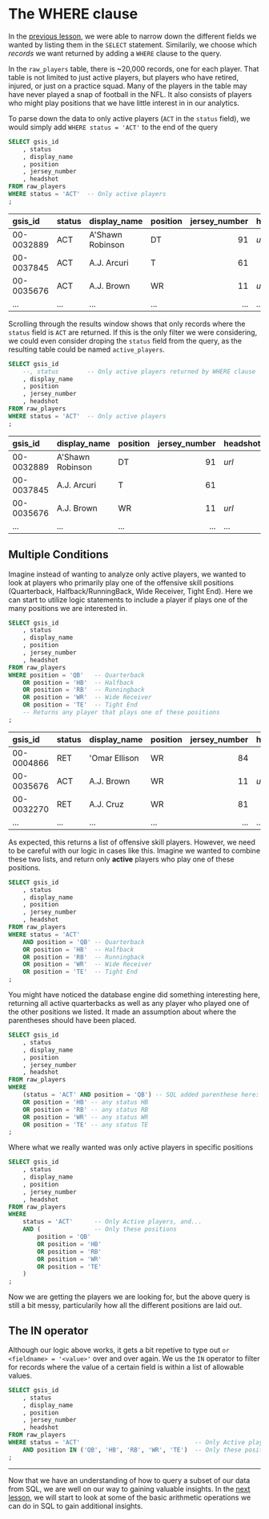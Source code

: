 # The WHERE clause

In the [previous lesson](https://github.com/tmolitor002/SQL-for-Data-Viz/blob/main/Week-2/02_01-SELECT%20FROM.md), we were able to narrow down the different fields we wanted by listing them in the `SELECT` statement. Similarily, we choose which _records_ we want returned by adding a `WHERE` clause to the query.

In the `raw_players` table, there is ~20,000 records, one for each player. That table is not limited to just active players, but players who have retired, injured, or just on a practice squad. Many of the players in the table may have never played a snap of football in the NFL. It also consists of players who might play positions that we have little interest in in our analytics.

To parse down the data to only active players (`ACT` in the `status` field), we would simply add `WHERE status = 'ACT'` to the end of the query

```sql
SELECT gsis_id
    , status
    , display_name
    , position
    , jersey_number
    , headshot
FROM raw_players
WHERE status = 'ACT'  -- Only active players
;
```

| gsis_id    | status | display_name     | position | jersey_number | headshot |
| :--------- | :----- | :--------------- | :------- | ------------: | :------- |
| 00-0032889 | ACT    | A'Shawn Robinson | DT       |            91 | _url_    |
| 00-0037845 | ACT    | A.J. Arcuri      | T        |            61 |          |
| 00-0035676 | ACT    | A.J. Brown       | WR       |            11 | _url_    |
| ...        | ...    | ...              | ...      |           ... | ...      |

Scrolling through the results window shows that only records where the `status` field is `ACT` are returned. If this is the only filter we were considering, we could even consider droping the `status` field from the query, as the resulting table could be named `active_players`.

```sql
SELECT gsis_id
    --, status        -- Only active players returned by WHERE clause
    , display_name
    , position
    , jersey_number
    , headshot
FROM raw_players
WHERE status = 'ACT'  -- Only active players
;
```

| gsis_id    | display_name     | position | jersey_number | headshot |
| :--------- | :--------------- | :------- | ------------: | :------- |
| 00-0032889 | A'Shawn Robinson | DT       |            91 | _url_    |
| 00-0037845 | A.J. Arcuri      | T        |            61 |          |
| 00-0035676 | A.J. Brown       | WR       |            11 | _url_    |
| ...        | ...              | ...      |           ... | ...      |

## Multiple Conditions

Imagine instead of wanting to analyze only active players, we wanted to look at players who primarily play one of the offensive skill positions (Quarterback, Halfback/RunningBack, Wide Receiver, Tight End). Here we can start to utilize logic statements to include a player if plays one of the many positions we are interested in.

```sql
SELECT gsis_id
    , status
    , display_name
    , position
    , jersey_number
    , headshot
FROM raw_players
WHERE position = 'QB'   -- Quarterback
    OR position = 'HB'  -- Halfback
    OR position = 'RB'  -- Runningback
    OR position = 'WR'  -- Wide Receiver
    OR position = 'TE'  -- Tight End
    -- Returns any player that plays one of these positions
;
```

| gsis_id    | status | display_name  | position | jersey_number | headshot |
| :--------- | :----- | :------------ | :------- | ------------: | :------- |
| 00-0004866 | RET    | 'Omar Ellison | WR       |            84 |          |
| 00-0035676 | ACT    | A.J. Brown    | WR       |            11 | _url_    |
| 00-0032270 | RET    | A.J. Cruz     | WR       |            81 |          |
| ...        | ...    | ...           | ...      |           ... | ...      |

As expected, this returns a list of offensive skill players. However, we need to be careful with our logic in cases like this. Imagine we wanted to combine these two lists, and return only **active** players who play one of these positions.

```sql
SELECT gsis_id
    , status
    , display_name
    , position
    , jersey_number
    , headshot
FROM raw_players
WHERE status = 'ACT'
    AND position = 'QB' -- Quarterback
    OR position = 'HB'  -- Halfback
    OR position = 'RB'  -- Runningback
    OR position = 'WR'  -- Wide Receiver
    OR position = 'TE'  -- Tight End
;
```

You might have noticed the database engine did something interesting here, returning all active quarterbacks as well as any player who played one of the other positions we listed. It made an assumption about where the parentheses should have been placed.

```sql
SELECT gsis_id
    , status
    , display_name
    , position
    , jersey_number
    , headshot
FROM raw_players
WHERE
    (status = 'ACT' AND position = 'QB') -- SQL added parenthese here: active QBs
    OR position = 'HB' -- any status HB
    OR position = 'RB' -- any status RB
    OR position = 'WR' -- any status WR
    OR position = 'TE' -- any status TE
;
```

Where what we really wanted was only active players in specific positions

```sql
SELECT gsis_id
    , status
    , display_name
    , position
    , jersey_number
    , headshot
FROM raw_players
WHERE
    status = 'ACT'      -- Only Active players, and...
    AND (               -- Only these positions
        position = 'QB'
        OR position = 'HB'
        OR position = 'RB'
        OR position = 'WR'
        OR position = 'TE'
    )
;
```

Now we are getting the players we are looking for, but the above query is still a bit messy, particularily how all the different positions are laid out.

## The IN operator

Although our logic above works, it gets a bit repetive to type out `or <fieldname> = '<value>'` over and over again. We us the `IN` operator to filter for records where the value of a certain field is within a list of allowable values.

```sql
SELECT gsis_id
    , status
    , display_name
    , position
    , jersey_number
    , headshot
FROM raw_players
WHERE status = 'ACT'                                -- Only Active players and...
    AND position IN ('QB', 'HB', 'RB', 'WR', 'TE')  -- Only these positions
;
```

---

Now that we have an understanding of how to query a subset of our data from SQL, we are well on our way to gaining valuable insights. In the [next lesson](https://github.com/tmolitor002/SQL-for-Data-Viz/blob/main/Week-2/02_03-Aggregation%20in%20SQL.md), we will start to look at some of the basic arithmetic operations we can do in SQL to gain additional insights.
